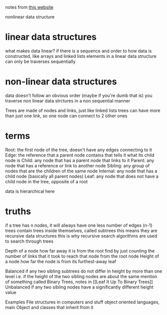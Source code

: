 notes from [this website](https://medium.com/basecs/how-to-not-be-stumped-by-trees-5f36208f68a7)

nonlinear data structure

# linear data structures
what makes data linear?
	if there is a sequence and order to how data is constructed, like arrays and linked lists
elements in a linear data structure can only be traverses sequentially

# non-linear data structures
data doesn't follow an obvious order (maybe if you're dumb that is)
you traverse non linear data strctures in a non sequential manner

Trees are made of nodes and links, just like linked lists
trees can have more than just one link, so one node can connect to 2 other ones

# terms
Root: the first node of the tree, doesn't have any edges connecting to it
Edge: the reference that a parent node contains that tells it what its child node is 
Child: any node that has a parent node that links to it
Parent: any node that has a reference or link to another node
Sibling: any group of nodes that are the children of the same node
Internal: any node that has a child node (basically all parent nodes)
Leaf: any node that does not have a child node in the tree, opposite of a root 

data is hierarchical here

# truths
if a tree has n nodes, it will always have one less number of edges (n-1)
trees contain trees inside themselves, called subtrees
	this means they are recursive data structures
	this is why recursive search algorithms are used to search through trees

Depth of a node
	how far away it is from the root
	find by just counting the number of links that it took to reach that node from the root node
Height of a node
	how far the node is from its furthest-away leaf

Balanced
	if any two sibling subtrees do not differ in height by more than one level
	i.e. if the height of the two sibling nodes are about the same
	mention of something called Binary Trees, notes in [[Leaf It Up To Binary Trees]]
Unbalanced
	if any two sibling nodes have a significantly different height value

Examples
	File structures in computers and stuff
	object oriented languages, main Object and classes that inherit from it
